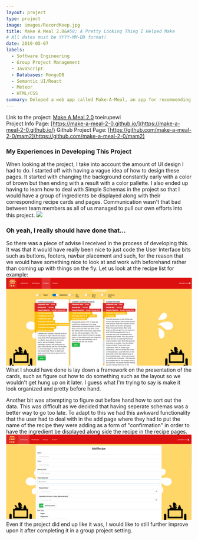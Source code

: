 ```yaml
---
layout: project
type: project
image: images/RecordKeep.jpg
title: Make A Meal 2.0&#58; A Pretty Looking Thing I Helped Make
# All dates must be YYYY-MM-DD format!
date: 2019-05-07
labels:
  - Software Engineering
  - Group Project Management
  - JavaScript
  - Databases: MongoDB
  - Semantic UI/React
  - Meteor 
  - HTML/CSS
summary: Deloped a web app called Make-A-Meal, an app for recommending and creating easy to cook recipes based on user inputs. 
---
```

Link to the project: [Make A Meal 2.0](http://make-a-meal2.meteorapp.com/) toeirupewi  
Project Info Page: [https://make-a-meal-2-0.github.io/](https://make-a-meal-2-0.github.io/)
Github Project Page: [https://github.com/make-a-meal-2-0/mam2](https://github.com/make-a-meal-2-0/mam2)

<h3>My Experiences in Developing This Project</h3>
When looking at the project, I take into account the amount of UI design I had to do. I started off with having a vague idea of how to design these pages. It started with changing the background constantly early with a color of brown but then ending with a result with a color pallette. I also ended up having to learn how to deal with Simple Schemas in the project so that I would have a group of ingredients be displayed along with their corresponding recipe cards and pages. Communication wasn't that bad between team members as all of us managed to pull our own efforts into this project.
<img src = "https://make-a-meal-2-0.github.io/images/landingpagev3.png">

<h3>Oh yeah, I really should have done that...</h3>
So there was a piece of advise I received in the process of developing this. It was that it would have really been nice to just code the User Interface bits such as buttons, footers, navbar placement and such, for the reason that we would have something nice to look at and work with beforehand rather than coming up with things on the fly. Let us look at the recipe list for example:

<img src = "/images/RecipeList.PNG">
What I should have done is lay down a framework on the presentation of the cards, such as figure out how to do something such as the layout so we wouldn't get hung up on it later. I guess what I'm trying to say is make it look organized and pretty before hand.

Another bit was attempting to figure out before hand how to sort out the data. This was difficult as we decided that having seperate schemas was a better way to go too late. To adapt to this we had this awkward functionality that the user had to deal with in the add page where they had to put the name of the recipe they were adding as a form of "confirmation" in order to have the ingredient be displayed along side the recipe in the recipe pages.
<img src = "/images/AddRecipe.PNG">
Even if the project did end up like it was, I would like to still further improve upon it after completing it in a group project setting.
